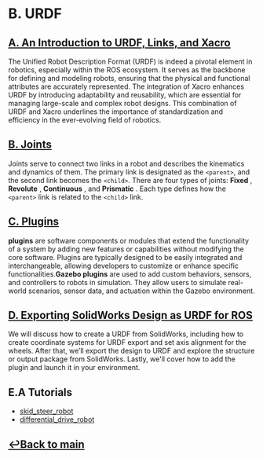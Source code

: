 
# B. URDF

## [A. An Introduction to URDF, Links, and Xacro](<A. An Introduction to URDF, Links, and Xacro/An Introduction to URDF, Links, and Xacro.md>)


The Unified Robot Description Format (URDF) is indeed a pivotal element in robotics, especially within the ROS ecosystem. It serves as the backbone for defining and modeling robots, ensuring that the physical and functional attributes are accurately represented. The integration of Xacro enhances URDF by introducing adaptability and reusability, which are essential for managing large-scale and complex robot designs. This combination of URDF and Xacro underlines the importance of standardization and efficiency in the ever-evolving field of robotics.

## [B. Joints](<B.  joints/joints.md>)

Joints serve to connect two links in a robot and describes the kinematics and dynamics of them. The primary link is designated as the `<parent>`, and the second link becomes the `<child>`. There are four types of joints:  **Fixed** ,  **Revolute** ,  **Continuous** , and  **Prismatic** . Each type defines how the `<parent>` link is related to the `<child>` link.

## [C. Plugins](<C. Plugins/plugins.md>)


**plugins** are software components or modules that extend the functionality of a system by adding new features or capabilities without modifying the core software. Plugins are typically designed to be easily integrated and interchangeable, allowing developers to customize or enhance specific functionalities.**Gazebo plugins** are used to add custom behaviors, sensors, and controllers to robots in simulation. They allow users to simulate real-world scenarios, sensor data, and actuation within the Gazebo environment.

## [D. Exporting SolidWorks Design as URDF for ROS ](<D. sw2urdf/export_solid_as_urdf.md>)


We will discuss how to create a URDF from SolidWorks, including how to create coordinate systems for URDF export and set axis alignment for the wheels. After that, we’ll export the design to URDF and explore the structure or output package from SolidWorks. Lastly, we'll cover how to add the plugin and launch it in your environment.


## E.A Tutorials

* [skid_steer_robot](<E. example/skid_steer_robot_example.md>)
* [differential_drive_robot](<E. example/differential_drive_robot_example.md>)



## [↩Back to main](../README.md)
